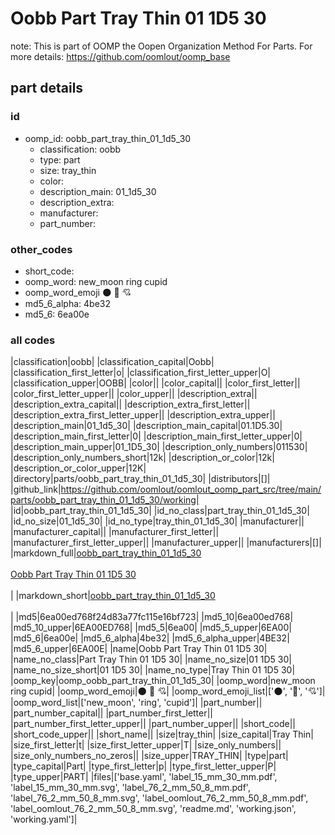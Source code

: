 # Oobb Part Tray Thin 01 1D5 30  

note: This is part of OOMP the Oopen Organization Method For Parts. For more details: https://github.com/oomlout/oomp_base

##  part details





### id
* oomp_id: oobb_part_tray_thin_01_1d5_30
  * classification: oobb
  * type: part
  * size: tray_thin
  * color: 
  * description_main: 01_1d5_30
  * description_extra: 
  * manufacturer: 
  * part_number: 

### other_codes
* short_code: 
* oomp_word: new_moon ring cupid
* oomp_word_emoji :new_moon: :ring: :cupid:
* md5_6_alpha: 4be32
* md5_6: 6ea00e

### all codes 
|classification|oobb|
|classification_capital|Oobb|
|classification_first_letter|o|
|classification_first_letter_upper|O|
|classification_upper|OOBB|
|color||
|color_capital||
|color_first_letter||
|color_first_letter_upper||
|color_upper||
|description_extra||
|description_extra_capital||
|description_extra_first_letter||
|description_extra_first_letter_upper||
|description_extra_upper||
|description_main|01_1d5_30|
|description_main_capital|01.1D5.30|
|description_main_first_letter|0|
|description_main_first_letter_upper|0|
|description_main_upper|01_1D5_30|
|description_only_numbers|011530|
|description_only_numbers_short|12k|
|description_or_color|12k|
|description_or_color_upper|12K|
|directory|parts/oobb_part_tray_thin_01_1d5_30|
|distributors|[]|
|github_link|https://github.com/oomlout/oomlout_oomp_part_src/tree/main/parts/oobb_part_tray_thin_01_1d5_30/working|
|id|oobb_part_tray_thin_01_1d5_30|
|id_no_class|part_tray_thin_01_1d5_30|
|id_no_size|01_1d5_30|
|id_no_type|tray_thin_01_1d5_30|
|manufacturer||
|manufacturer_capital||
|manufacturer_first_letter||
|manufacturer_first_letter_upper||
|manufacturer_upper||
|manufacturers|[]|
|markdown_full|[oobb_part_tray_thin_01_1d5_30](https://github.com/oomlout/oomlout_oomp_part_src/tree/main/parts/oobb_part_tray_thin_01_1d5_30/working)<br>[](https://github.com/oomlout/oomlout_oomp_part_src/tree/main/parts/oobb_part_tray_thin_01_1d5_30/working)<br>[Oobb Part Tray Thin 01 1D5 30](https://github.com/oomlout/oomlout_oomp_part_src/tree/main/parts/oobb_part_tray_thin_01_1d5_30/working)<br><br>|
|markdown_short|[oobb_part_tray_thin_01_1d5_30](https://github.com/oomlout/oomlout_oomp_part_src/tree/main/parts/oobb_part_tray_thin_01_1d5_30/working)<br><br>|
|md5|6ea00ed768f24d83a77fc115e16bf723|
|md5_10|6ea00ed768|
|md5_10_upper|6EA00ED768|
|md5_5|6ea00|
|md5_5_upper|6EA00|
|md5_6|6ea00e|
|md5_6_alpha|4be32|
|md5_6_alpha_upper|4BE32|
|md5_6_upper|6EA00E|
|name|Oobb Part Tray Thin 01 1D5 30|
|name_no_class|Part Tray Thin 01 1D5 30|
|name_no_size|01 1D5 30|
|name_no_size_short|01 1D5 30|
|name_no_type|Tray Thin 01 1D5 30|
|oomp_key|oomp_oobb_part_tray_thin_01_1d5_30|
|oomp_word|new_moon ring cupid|
|oomp_word_emoji|:new_moon: :ring: :cupid:|
|oomp_word_emoji_list|[':new_moon:', ':ring:', ':cupid:']|
|oomp_word_list|['new_moon', 'ring', 'cupid']|
|part_number||
|part_number_capital||
|part_number_first_letter||
|part_number_first_letter_upper||
|part_number_upper||
|short_code||
|short_code_upper||
|short_name||
|size|tray_thin|
|size_capital|Tray Thin|
|size_first_letter|t|
|size_first_letter_upper|T|
|size_only_numbers||
|size_only_numbers_no_zeros||
|size_upper|TRAY_THIN|
|type|part|
|type_capital|Part|
|type_first_letter|p|
|type_first_letter_upper|P|
|type_upper|PART|
|files|['base.yaml', 'label_15_mm_30_mm.pdf', 'label_15_mm_30_mm.svg', 'label_76_2_mm_50_8_mm.pdf', 'label_76_2_mm_50_8_mm.svg', 'label_oomlout_76_2_mm_50_8_mm.pdf', 'label_oomlout_76_2_mm_50_8_mm.svg', 'readme.md', 'working.json', 'working.yaml']|

